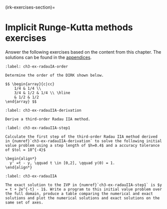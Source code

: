 (irk-exercises-section)=

# Implicit Runge-Kutta methods exercises

Answer the following exercises based on the content from this chapter. The solutions can be found in the [appendices](irk-solutions-section).

```{exercise}
:label: ch3-ex-radauIA-order

Determine the order of the DIRK shown below.

$$ \begin{array}{c|cc}
    1/4 & 1/4 \\
    3/4 & 1/2 & 1/4 \\ \hline
    & 1/2 & 1/2
\end{array} $$
```

```{exercise}
:label: ch3-ex-radauIIA-derivation

Derive a third-order Radau IIA method.
```

```{exercise}
:label: ch3-ex-radauIIA-step1

Calculate the first step of the third-order Radau IIA method derived in {numref}`ch3-ex-radauIIA-derivation` to solve the following initial value problem using a step length of $h=0.4$ and a accuracy tolerance of $tol = 10^{-4}$

\begin{align*}
  y' =t - y, \qquad t \in [0,2], \qquad y(0) = 1.
\end{align*}
```

```{exercise}
:label: ch3-ex-radauIIA

The exact solution to the IVP in {numref}`ch3-ex-radauIIA-step1` is $y = t + 2e^{-t} - 1$. Write a program to this initial value problem over the full domain, produce a table comparing the numerical and exact solutions and plot the numerical solutions and exact solutions on the same set of axes.
```
